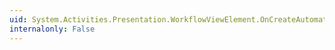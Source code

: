 ```yaml
---
uid: System.Activities.Presentation.WorkflowViewElement.OnCreateAutomationPeer
internalonly: False
---
```

